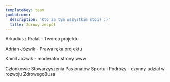 ```yaml
---
templateKey: team
jumbotrone:
  description: 'Kto za tym wszystkim stoi? :)'
  title: Zdrowy zespół
---
```

Arkadiusz Prałat - Twórca projektu

Adrian Józwik - Prawa ręka projektu

Kamil Józwik - moderator strony www

Członkowie Stowarzyszenia Pasjonatów Sportu i Podróży - czynny udział w rozwoju ZdrowegoBusa
